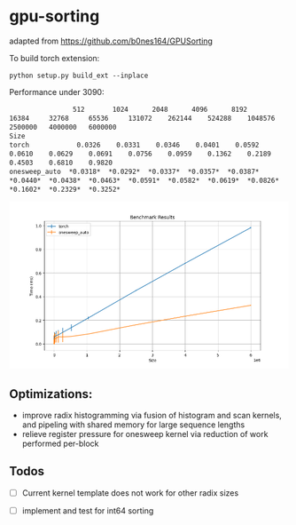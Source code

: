 # gpu-sorting

adapted from https://github.com/b0nes164/GPUSorting

To build torch extension:
```
python setup.py build_ext --inplace 
```

Performance under 3090:
```
                512       1024      2048      4096      8192      16384     32768     65536     131072    262144    524288    1048576   2500000   4000000   6000000
Size                                                                                                                                                               
torch            0.0326    0.0331    0.0346    0.0401    0.0592    0.0610    0.0629    0.0691    0.0756    0.0959    0.1362    0.2189    0.4503    0.6810    0.9820
onesweep_auto  *0.0318*  *0.0292*  *0.0337*  *0.0357*  *0.0387*  *0.0440*  *0.0438*  *0.0463*  *0.0591*  *0.0582*  *0.0619*  *0.0826*  *0.1602*  *0.2329*  *0.3252*
```

![perf_img](https://github.com/Aalanli/gpu-sorting/blob/main/perf_results.png)

## Optimizations:
- improve radix histogramming via fusion of histogram and scan kernels, and pipeling with shared memory for large sequence lengths
- relieve register pressure for onesweep kernel via reduction of work performed per-block

## Todos

- [ ] Current kernel template does not work for other radix sizes
- [ ] implement and test for int64 sorting

